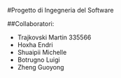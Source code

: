 #Progetto di Ingegneria del Software

##Collaboratori:

* Trajkovski Martin 335566
* Hoxha Endri
* Shuaipii Michelle
* Botrugno Luigi
* Zheng Guoyong
